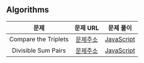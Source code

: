## Algorithms

|         문제         |                                             문제 URL                                             |                문제 풀이                |
| :------------------: | :----------------------------------------------------------------------------------------------: | :-------------------------------------: |
| Compare the Triplets | [문제주소](https://www.hackerrank.com/challenges/compare-the-triplets/problem?isFullScreen=true) | [JavaScript](./Compare_the_Triplets.js) |
| Divisible Sum Pairs  | [문제주소](https://www.hackerrank.com/challenges/divisible-sum-pairs/problem?isFullScreen=true)  | [JavaScript](./Divisible_Sum_Pairs.js)  |
